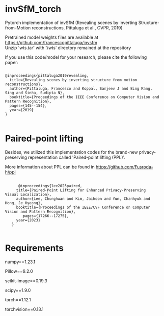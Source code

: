 # invSfM_torch
Pytorch implementation of invSfM (Revealing scenes by inverting Structure-from-Motion reconstructions, Pittaluga et al., CVPR, 2019)   

Pretrained model weights files are available at https://github.com/francescopittaluga/invsfm   
Unzip 'wts.tar' with '/wts' directory remained at the repository   
   
   
If you use this code/model for your research, please cite the following paper:   
<pre>
<code>
@inproceedings{pittaluga2019revealing,
  title={Revealing scenes by inverting structure from motion reconstructions},
  author={Pittaluga, Francesco and Koppal, Sanjeev J and Bing Kang, Sing and Sinha, Sudipta N},
  booktitle={Proceedings of the IEEE Conference on Computer Vision and Pattern Recognition},
  pages={145--154},
  year={2019}
}
</code>
</pre>   


# Paired-point lifting
Besides, we utilized this implementation codes for the brand-new privacy-preserving representation called 'Paired-point lifting (PPL)'.

More information about PPL can be found in https://github.com/Fusroda-h/ppl
<pre>
   <code>
      @inproceedings{lee2023paired,
     title={Paired-Point Lifting for Enhanced Privacy-Preserving Visual Localization},
     author={Lee, Chunghwan and Kim, Jaihoon and Yun, Chanhyuk and Hong, Je Hyeong},
     booktitle={Proceedings of the IEEE/CVF Conference on Computer Vision and Pattern Recognition},
        pages={17266--17275},
     year={2023}
   }
   </code>
</pre>

# Requirements
numpy==1.23.1

Pillow==9.2.0

scikit-image==0.19.3

scipy==1.9.0

torch==1.12.1

torchvision==0.13.1
